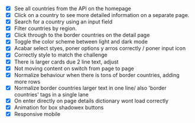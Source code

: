 - [X] See all countries from the API on the homepage
- [X] Click on a country to see more detailed information on a separate page.
- [X] Search for a country using an input field
- [X] Filter countries by region.
- [X] Click through to the border countries on the detail page
- [X] Toggle the color scheme between light and dark mode
- [X] Acabar select styes, poner options y arros correctly / poner input icon
- [X] Correctly style to match the challenge
- [X] There is larger cards due 2 line text, adjust
- [X] Not moving content on switch from page to page
- [X] Normalize behaviour when there is tons of border countries, adding more rows
- [X] Normalize border countries larger text in one line/ also 'border countries' tags in a single lane
- [X] On enter directly on page details dictionary wont load correctly
- [X] Animation for box shadowex buttons
- [X] Responsive mobile